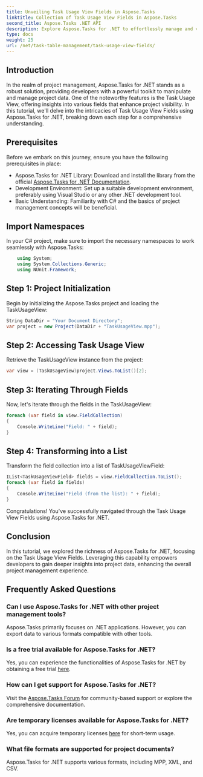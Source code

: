 ```yaml
---
title: Unveiling Task Usage View Fields in Aspose.Tasks
linktitle: Collection of Task Usage View Fields in Aspose.Tasks
second_title: Aspose.Tasks .NET API
description: Explore Aspose.Tasks for .NET to effortlessly manage and visualize project data. Dive into Task Usage View Fields for enhanced project insights.
type: docs
weight: 25
url: /net/task-table-management/task-usage-view-fields/
---
```

## Introduction
In the realm of project management, Aspose.Tasks for .NET stands as a robust solution, providing developers with a powerful toolkit to manipulate and manage project data. One of the noteworthy features is the Task Usage View, offering insights into various fields that enhance project visibility. In this tutorial, we'll delve into the intricacies of Task Usage View Fields using Aspose.Tasks for .NET, breaking down each step for a comprehensive understanding.
## Prerequisites
Before we embark on this journey, ensure you have the following prerequisites in place:
- Aspose.Tasks for .NET Library: Download and install the library from the official [Aspose.Tasks for .NET Documentation](https://reference.aspose.com/tasks/net/).
- Development Environment: Set up a suitable development environment, preferably using Visual Studio or any other .NET development tool.
- Basic Understanding: Familiarity with C# and the basics of project management concepts will be beneficial.
## Import Namespaces
In your C# project, make sure to import the necessary namespaces to work seamlessly with Aspose.Tasks:
```csharp
    using System;
    using System.Collections.Generic;
    using NUnit.Framework;
```
## Step 1: Project Initialization
Begin by initializing the Aspose.Tasks project and loading the TaskUsageView:
```csharp
String DataDir = "Your Document Directory";
var project = new Project(DataDir + "TaskUsageView.mpp");
```
## Step 2: Accessing Task Usage View
Retrieve the TaskUsageView instance from the project:
```csharp
var view = (TaskUsageView)project.Views.ToList()[2];
```
## Step 3: Iterating Through Fields
Now, let's iterate through the fields in the TaskUsageView:
```csharp
foreach (var field in view.FieldCollection)
{
    Console.WriteLine("Field: " + field);
}
```
## Step 4: Transforming into a List
Transform the field collection into a list of TaskUsageViewField:
```csharp
IList<TaskUsageViewField> fields = view.FieldCollection.ToList();
foreach (var field in fields)
{
    Console.WriteLine("Field (from the list): " + field);
}
```
Congratulations! You've successfully navigated through the Task Usage View Fields using Aspose.Tasks for .NET.
## Conclusion
In this tutorial, we explored the richness of Aspose.Tasks for .NET, focusing on the Task Usage View Fields. Leveraging this capability empowers developers to gain deeper insights into project data, enhancing the overall project management experience.
## Frequently Asked Questions
### Can I use Aspose.Tasks for .NET with other project management tools?
Aspose.Tasks primarily focuses on .NET applications. However, you can export data to various formats compatible with other tools.
### Is a free trial available for Aspose.Tasks for .NET?
Yes, you can experience the functionalities of Aspose.Tasks for .NET by obtaining a free trial [here](https://releases.aspose.com/).
### How can I get support for Aspose.Tasks for .NET?
Visit the [Aspose.Tasks Forum](https://forum.aspose.com/c/tasks/15) for community-based support or explore the comprehensive documentation.
### Are temporary licenses available for Aspose.Tasks for .NET?
Yes, you can acquire temporary licenses [here](https://purchase.aspose.com/temporary-license/) for short-term usage.
### What file formats are supported for project documents?
Aspose.Tasks for .NET supports various formats, including MPP, XML, and CSV.
